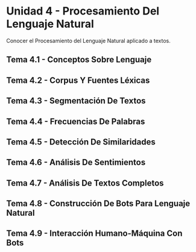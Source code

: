 # Unidad 4 - Procesamiento Del Lenguaje Natural

Conocer el Procesamiento del Lenguaje Natural aplicado a textos.

## Tema 4.1 - Conceptos Sobre Lenguaje

## Tema 4.2 - Corpus Y Fuentes Léxicas

## Tema 4.3 - Segmentación De Textos

## Tema 4.4 - Frecuencias De Palabras

## Tema 4.5 - Detección De Similaridades

## Tema 4.6 - Análisis De Sentimientos

## Tema 4.7 - Análisis De Textos Completos

## Tema 4.8 - Construcción De Bots Para Lenguaje Natural

## Tema 4.9 - Interacción Humano-Máquina Con Bots
